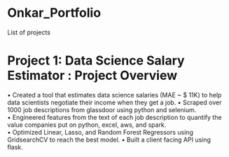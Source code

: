 # Onkar_Portfolio
List of projects

# Project 1: Data Science Salary Estimator : Project Overview 

• Created a tool that estimates data science salaries (MAE ~ $ 11K) to help data scientists negotiate their income when they get a job.
•	Scraped over 1000 job descriptions from glassdoor using python and selenium.  
•	Engineered features from the text of each job description to quantify the value companies put on python, excel, aws, and spark.  
•	Optimized Linear, Lasso, and Random Forest Regressors using GridsearchCV to reach the best model.
•	Built a client facing API using flask.

